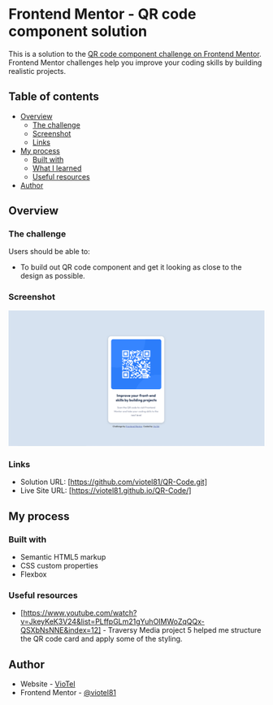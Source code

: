 # Frontend Mentor - QR code component solution

This is a solution to the [QR code component challenge on Frontend Mentor](https://www.frontendmentor.io/challenges/qr-code-component-iux_sIO_H). Frontend Mentor challenges help you improve your coding skills by building realistic projects. 

## Table of contents

- [Overview](#overview)
  - [The challenge](#the-challenge)
  - [Screenshot](#screenshot)
  - [Links](#links)
- [My process](#my-process)
  - [Built with](#built-with)
  - [What I learned](#what-i-learned)
  - [Useful resources](#useful-resources)
- [Author](#author)

## Overview

### The challenge

Users should be able to:

- To build out QR code component and get it looking as close to the design as possible.

### Screenshot

![](./images/screenshot.jpg)

### Links

- Solution URL: [https://github.com/viotel81/QR-Code.git]
- Live Site URL: [https://viotel81.github.io/QR-Code/]

## My process

### Built with

- Semantic HTML5 markup
- CSS custom properties
- Flexbox

### Useful resources

- [https://www.youtube.com/watch?v=JkeyKeK3V24&list=PLffpGLm21gYuhOIMWoZqQQx-QSXbNsNNE&index=12] - Traversy Media project 5 helped me structure the QR code card and apply some of the styling.

## Author

- Website - [VioTel](https://github.com/viotel81)
- Frontend Mentor - [@viotel81](https://www.frontendmentor.io/profile/viotel81)
